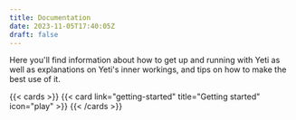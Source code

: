 ```yaml
---
title: Documentation
date: 2023-11-05T17:40:05Z
draft: false
---
```


Here you'll find information about how to get up and running with Yeti as well
as explanations on Yeti's inner workings, and tips on how to make the best use
of it.

{{< cards >}}
  {{< card link="getting-started" title="Getting started" icon="play" >}}
{{< /cards >}}
